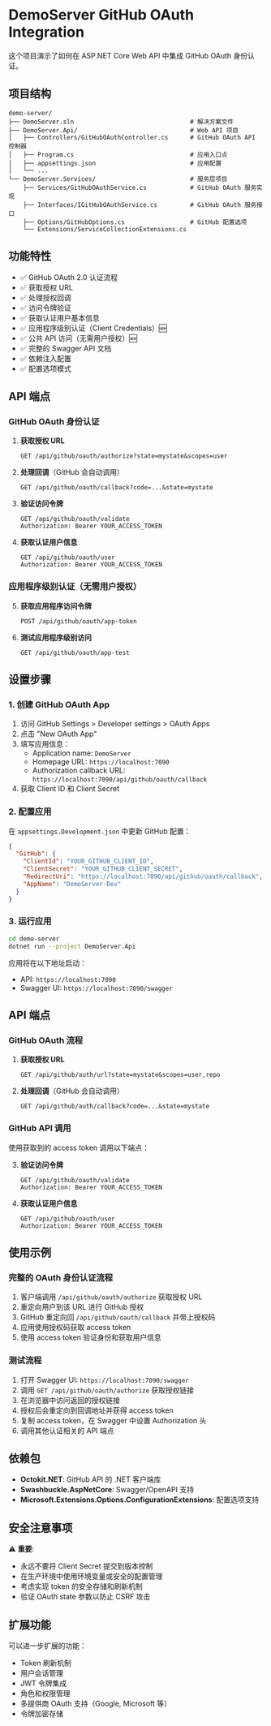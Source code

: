 # DemoServer GitHub OAuth Integration

这个项目演示了如何在 ASP.NET Core Web API 中集成 GitHub OAuth 身份认证。

## 项目结构

```
demo-server/
├── DemoServer.sln                                # 解决方案文件
├── DemoServer.Api/                               # Web API 项目
│   ├── Controllers/GitHubOAuthController.cs      # GitHub OAuth API 控制器
│   ├── Program.cs                                # 应用入口点
│   ├── appsettings.json                          # 应用配置
│   └── ...
└── DemoServer.Services/                          # 服务层项目
    ├── Services/GitHubOAuthService.cs            # GitHub OAuth 服务实现
    ├── Interfaces/IGitHubOAuthService.cs         # GitHub OAuth 服务接口
    ├── Options/GitHubOptions.cs                  # GitHub 配置选项
    └── Extensions/ServiceCollectionExtensions.cs
```

## 功能特性

- ✅ GitHub OAuth 2.0 认证流程
- ✅ 获取授权 URL
- ✅ 处理授权回调
- ✅ 访问令牌验证
- ✅ 获取认证用户基本信息
- ✅ 应用程序级别认证（Client Credentials）🆕
- ✅ 公共 API 访问（无需用户授权）🆕
- ✅ 完整的 Swagger API 文档
- ✅ 依赖注入配置
- ✅ 配置选项模式

## API 端点

### GitHub OAuth 身份认证

1. **获取授权 URL**
   ```
   GET /api/github/oauth/authorize?state=mystate&scopes=user
   ```
   
2. **处理回调**（GitHub 会自动调用）
   ```
   GET /api/github/oauth/callback?code=...&state=mystate
   ```

3. **验证访问令牌**
   ```
   GET /api/github/oauth/validate
   Authorization: Bearer YOUR_ACCESS_TOKEN
   ```

4. **获取认证用户信息**
   ```
   GET /api/github/oauth/user
   Authorization: Bearer YOUR_ACCESS_TOKEN
   ```

### 应用程序级别认证（无需用户授权）

5. **获取应用程序访问令牌**
   ```
   POST /api/github/oauth/app-token
   ```

6. **测试应用程序级别访问**
   ```
   GET /api/github/oauth/app-test
   ```

## 设置步骤

### 1. 创建 GitHub OAuth App

1. 访问 GitHub Settings > Developer settings > OAuth Apps
2. 点击 "New OAuth App"
3. 填写应用信息：
   - Application name: `DemoServer`
   - Homepage URL: `https://localhost:7090`
   - Authorization callback URL: `https://localhost:7090/api/github/oauth/callback`
4. 获取 Client ID 和 Client Secret

### 2. 配置应用

在 `appsettings.Development.json` 中更新 GitHub 配置：

```json
{
  "GitHub": {
    "ClientId": "YOUR_GITHUB_CLIENT_ID",
    "ClientSecret": "YOUR_GITHUB_CLIENT_SECRET",
    "RedirectUri": "https://localhost:7090/api/github/oauth/callback",
    "AppName": "DemoServer-Dev"
  }
}
```

### 3. 运行应用

```bash
cd demo-server
dotnet run --project DemoServer.Api
```

应用将在以下地址启动：
- API: `https://localhost:7090`
- Swagger UI: `https://localhost:7090/swagger`

## API 端点

### GitHub OAuth 流程

1. **获取授权 URL**
   ```
   GET /api/github/auth/url?state=mystate&scopes=user,repo
   ```
   
2. **处理回调**（GitHub 会自动调用）
   ```
   GET /api/github/auth/callback?code=...&state=mystate
   ```

### GitHub API 调用

使用获取到的 access token 调用以下端点：

3. **验证访问令牌**
   ```
   GET /api/github/oauth/validate
   Authorization: Bearer YOUR_ACCESS_TOKEN
   ```

4. **获取认证用户信息**
   ```
   GET /api/github/oauth/user
   Authorization: Bearer YOUR_ACCESS_TOKEN
   ```

## 使用示例

### 完整的 OAuth 身份认证流程

1. 客户端调用 `/api/github/oauth/authorize` 获取授权 URL
2. 重定向用户到该 URL 进行 GitHub 授权
3. GitHub 重定向回 `/api/github/oauth/callback` 并带上授权码
4. 应用使用授权码获取 access token
5. 使用 access token 验证身份和获取用户信息

### 测试流程

1. 打开 Swagger UI: `https://localhost:7090/swagger`
2. 调用 `GET /api/github/oauth/authorize` 获取授权链接
3. 在浏览器中访问返回的授权链接
4. 授权后会重定向到回调地址并获得 access token
5. 复制 access token，在 Swagger 中设置 Authorization 头
6. 调用其他认证相关的 API 端点

## 依赖包

- **Octokit.NET**: GitHub API 的 .NET 客户端库
- **Swashbuckle.AspNetCore**: Swagger/OpenAPI 支持
- **Microsoft.Extensions.Options.ConfigurationExtensions**: 配置选项支持

## 安全注意事项

⚠️ **重要**: 
- 永远不要将 Client Secret 提交到版本控制
- 在生产环境中使用环境变量或安全的配置管理
- 考虑实现 token 的安全存储和刷新机制
- 验证 OAuth state 参数以防止 CSRF 攻击

## 扩展功能

可以进一步扩展的功能：
- Token 刷新机制
- 用户会话管理
- JWT 令牌集成
- 角色和权限管理
- 多提供商 OAuth 支持（Google, Microsoft 等）
- 令牌加密存储
